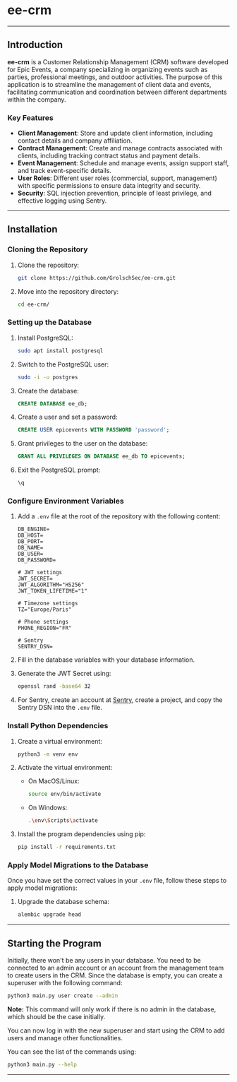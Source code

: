 # ee-crm

---
## Introduction

**ee-crm** is a Customer Relationship Management (CRM) software developed for Epic Events, a company specializing in organizing events such as parties, professional meetings, and outdoor activities. The purpose of this application is to streamline the management of client data and events, facilitating communication and coordination between different departments within the company.

### Key Features

- **Client Management**: Store and update client information, including contact details and company affiliation.
- **Contract Management**: Create and manage contracts associated with clients, including tracking contract status and payment details.
- **Event Management**: Schedule and manage events, assign support staff, and track event-specific details.
- **User Roles**: Different user roles (commercial, support, management) with specific permissions to ensure data integrity and security.
- **Security**: SQL injection prevention, principle of least privilege, and effective logging using Sentry.

---

## Installation

### Cloning the Repository

1. Clone the repository:
    ```bash
    git clone https://github.com/GrolschSec/ee-crm.git
    ```
2. Move into the repository directory:
    ```bash
    cd ee-crm/
    ```

### Setting up the Database

1. Install PostgreSQL:
    ```bash
    sudo apt install postgresql
    ```

2. Switch to the PostgreSQL user:
    ```bash
    sudo -i -u postgres
    ```

3. Create the database:
    ```sql
    CREATE DATABASE ee_db;
    ```

4. Create a user and set a password:
    ```sql
    CREATE USER epicevents WITH PASSWORD 'password';
    ```

5. Grant privileges to the user on the database:
    ```sql
    GRANT ALL PRIVILEGES ON DATABASE ee_db TO epicevents;
    ```

6. Exit the PostgreSQL prompt:
    ```sql
    \q
    ```

### Configure Environment Variables

1. Add a `.env` file at the root of the repository with the following content:

    ```env
    DB_ENGINE=
    DB_HOST=
    DB_PORT=
    DB_NAME=
    DB_USER=
    DB_PASSWORD=

    # JWT settings
    JWT_SECRET=
    JWT_ALGORITHM="HS256"
    JWT_TOKEN_LIFETIME="1"

    # Timezone settings
    TZ="Europe/Paris"

    # Phone settings
    PHONE_REGION="FR"

    # Sentry
    SENTRY_DSN=
    ```

2. Fill in the database variables with your database information.

3. Generate the JWT Secret using:
    ```bash
    openssl rand -base64 32
    ```

4. For Sentry, create an account at [Sentry](https://sentry.io/), create a project, and copy the Sentry DSN into the `.env` file.

### Install Python Dependencies

1. Create a virtual environment:
    ```bash
    python3 -m venv env
    ```

2. Activate the virtual environment:
    - On MacOS/Linux:
        ```bash
        source env/bin/activate
        ```
    - On Windows:
        ```bash
        .\env\Scripts\activate
        ```

3. Install the program dependencies using pip:
    ```bash
    pip install -r requirements.txt
    ```

### Apply Model Migrations to the Database

Once you have set the correct values in your `.env` file, follow these steps to apply model migrations:

1. Upgrade the database schema:
    ```bash
    alembic upgrade head
    ```

---

## Starting the Program

Initially, there won't be any users in your database. You need to be connected to an admin account or an account from the management team to create users in the CRM. Since the database is empty, you can create a superuser with the following command:

```bash
python3 main.py user create --admin
```

**Note:** This command will only work if there is no admin in the database, which should be the case initially.

You can now log in with the new superuser and start using the CRM to add users and manage other functionalities.

You can see the list of the commands using:
```bash
python3 main.py --help
```
---
